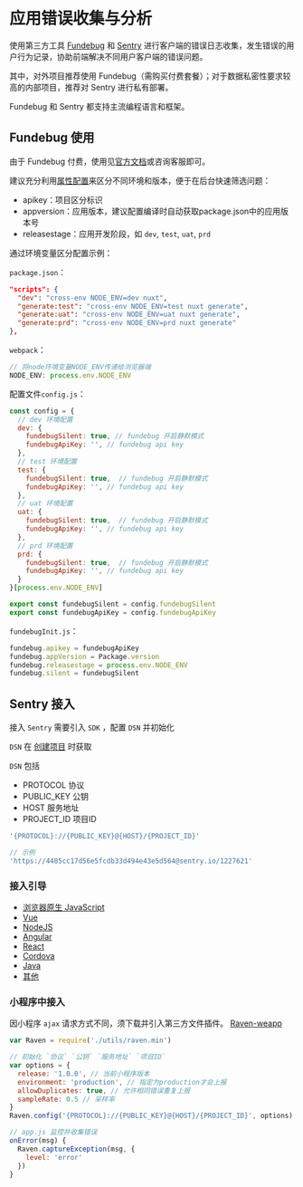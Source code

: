 # 应用错误收集与分析

使用第三方工具 [Fundebug](https://www.fundebug.com/) 和 [Sentry](https://docs.sentry.io) 进行客户端的错误日志收集，发生错误的用户行为记录，协助前端解决不同用户客户端的错误问题。

其中，对外项目推荐使用 Fundebug（需购买付费套餐）；对于数据私密性要求较高的内部项目，推荐对 Sentry 进行私有部署。

Fundebug 和 Sentry 都支持主流编程语言和框架。

## Fundebug 使用

由于 Fundebug 付费，使用见[官方文档](https://docs.fundebug.com/)或咨询客服即可。

建议充分利用[属性配置]()来区分不同环境和版本，便于在后台快速筛选问题：

- apikey：项目区分标识
- appversion：应用版本，建议配置编译时自动获取package.json中的应用版本号
- releasestage：应用开发阶段，如 `dev`, `test`, `uat`, `prd`

通过环境变量区分配置示例：

`package.json`：
```json
"scripts": {
  "dev": "cross-env NODE_ENV=dev nuxt",
  "generate:test": "cross-env NODE_ENV=test nuxt generate",
  "generate:uat": "cross-env NODE_ENV=uat nuxt generate",
  "generate:prd": "cross-env NODE_ENV=prd nuxt generate"
},
```
`webpack`：
```js
// 将node环境变量NODE_ENV传递给浏览器端
NODE_ENV: process.env.NODE_ENV
```
配置文件`config.js`：
```js
const config = {
  // dev 环境配置
  dev: {
    fundebugSilent: true, // fundebug 开启静默模式
    fundebugApiKey: '', // fundebug api key
  },
  // test 环境配置
  test: {
    fundebugSilent: true,  // fundebug 开启静默模式
    fundebugApiKey: '', // fundebug api key
  },
  // uat 环境配置
  uat: {
    fundebugSilent: true,  // fundebug 开启静默模式
    fundebugApiKey: '', // fundebug api key
  },
  // prd 环境配置
  prd: {
    fundebugSilent: true,  // fundebug 开启静默模式
    fundebugApiKey: '', // fundebug api key
  }
}[process.env.NODE_ENV]

export const fundebugSilent = config.fundebugSilent
export const fundebugApiKey = config.fundebugApiKey
```
`fundebugInit.js`：
```js
fundebug.apikey = fundebugApiKey
fundebug.appVersion = Package.version
fundebug.releasestage = process.env.NODE_ENV
fundebug.silent = fundebugSilent
```


## Sentry 接入

接入 `Sentry` 需要引入 `SDK` ，配置 `DSN` 并初始化

`DSN` 在 [创建项目](#创建项目) 时获取

`DSN` 包括
- PROTOCOL 协议
- PUBLIC_KEY 公钥
- HOST 服务地址
- PROJECT_ID 项目ID

```js
'{PROTOCOL}://{PUBLIC_KEY}@{HOST}/{PROJECT_ID}'

// 示例
'https://4485cc17d56e5fcdb33d494e43e5d564@sentry.io/1227621'
```

### 接入引导
 - [浏览器原生 JavaScript](https://docs.sentry.io/error-reporting/quickstart/?platform=browser)
 - [Vue](https://docs.sentry.io/platforms/javascript/vue/)
 - [NodeJS](https://docs.sentry.io/platforms/node/?platform=node)
 - [Angular](https://docs.sentry.io/platforms/javascript/angular/)
 - [React](https://docs.sentry.io/platforms/javascript/react/)
 - [Cordova](https://docs.sentry.io/platforms/javascript/cordova/)
 - [Java](https://docs.sentry.io/clients/java/)
 - [其他](https://docs.sentry.io/platforms/)


### 小程序中接入
因小程序 `ajax` 请求方式不同，须下载并引入第三方文件插件。
[Raven-weapp](https://github.com/youzan/raven-weapp)

```js
var Raven = require('./utils/raven.min')

// 初始化 `协议` `公钥` `服务地址` `项目ID`
var options = {
  release: '1.0.0', // 当前小程序版本
  environment: 'production', // 指定为production才会上报
  allowDuplicates: true, // 允许相同错误重复上报
  sampleRate: 0.5 // 采样率
}
Raven.config('{PROTOCOL}://{PUBLIC_KEY}@{HOST}/{PROJECT_ID}', options).install()

// app.js 监控并收集错误
onError(msg) {
  Raven.captureException(msg, {
    level: 'error'
  })
}
```